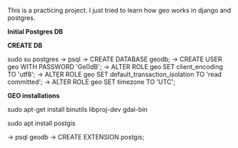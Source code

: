 This is a practicing project. I just tried to learn how geo works in django and postgres.

**Initial Postgres DB**

**CREATE DB**

sudo su postgres -> psql -> CREATE DATABASE geodb; -> CREATE USER geo WITH PASSWORD 'Ge0dB'; -> 
ALTER ROLE geo SET client_encoding TO 'utf8'; -> ALTER ROLE geo SET default_transaction_isolation TO 'read committed'; 
-> ALTER ROLE geo SET timezone TO 'UTC';



**GEO installations**

sudo apt-get install binutils libproj-dev gdal-bin

sudo apt install postgis

-> psql geodb  -> CREATE EXTENSION postgis;
